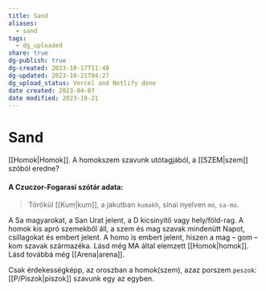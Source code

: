 ```yaml
---
title: Sand
aliases:
  - sand
tags:
  - dg_uploaded
share: true
dg-publish: true
dg-created: 2023-10-17T11:40
dg-updated: 2023-10-21T04:27
dg_upload_status: Vercel and Netlify done
date created: 2023-04-07
date modified: 2023-10-21
---
```


# Sand

[[Homok\|Homok]]. A homokszem szavunk utótagjából, a [[SZEM\|szem]] szóból eredne?  

#### A Czuczor-Fogarasi szótár adata:

> Törökül [[Kum\|kum]], a jakutban `kumakh`, sínai nyelven `mo`, `sa-mo`.  

A Sa magyarokat, a San Urat jelent, a D kicsinyítő vagy hely/föld-rag. A homok kis apró szemekből áll, a szem és mag szavak mindenütt Napot, csillagokat és embert jelent. A homo is embert jelent, hiszen a mag – gom – kom szavak származéka. Lásd még MA által elemzett [[Homok\|homok]]. Lásd továbbá még [[Arena\|arena]].  

Csak érdekességképp, az oroszban a homok(szem), azaz porszem `peszok`: [[P/Piszok\|piszok]] szavunk egy az egyben.  